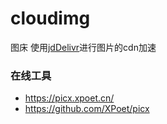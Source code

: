 # cloudimg
图床
使用[jdDelivr](https://cdn.jsdelivr.net/gh/XmchxUp/cloudimg@latest/img/)进行图片的cdn加速

### 在线工具
- https://picx.xpoet.cn/
- https://github.com/XPoet/picx
